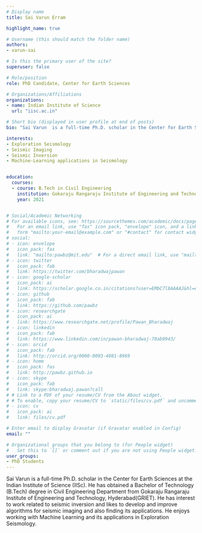 ```yaml
---
# Display name
title: Sai Varun Erram

highlight_name: true

# Username (this should match the folder name)
authors:
- varun-sai

# Is this the primary user of the site?
superuser: false

# Role/position
role: PhD Candidate, Center for Earth Sciences

# Organizations/Affiliations
organizations:
- name: Indian Institute of Science
  url: "iisc.ac.in"

# Short bio (displayed in user profile at end of posts)
bio: "Sai Varun  is a full-time Ph.D. scholar in the Center for Earth Sciences at the Indian Institute of Science (IISc). He has obtained a Bachelor of Technology (B.Tech) degree in Civil Engineering Department from Gokaraju Rangaraju Institute of Engineering and Technology, Hyderabad(GRIET). He has interest to work related to seismic inversion and likes to develop and improve algorithms for seismic imaging and also finding its applications. He enjoys working with Machine Learning and its applications in Exploration Seismology."

interests:
- Exploration Seismology
- Seismic Imaging
- Seismic Inversion
- Machine-Learning applications in Seismology


education:
  courses:
  - course: B.Tech in Civil Engineering 
    institution: Gokaraju Rangaraju Institute of Engineering and Technology(GRIET), Hyderabad, India.
    year: 2021


# Social/Academic Networking
# For available icons, see: https://sourcethemes.com/academic/docs/page-builder/#icons
#   For an email link, use "fas" icon pack, "envelope" icon, and a link in the
#   form "mailto:your-email@example.com" or "#contact" for contact widget.
# social:
# - icon: envelope
#   icon_pack: fas
#   link: "mailto:pawbz@mit.edu"  # For a direct email link, use "mailto:test@example.org".
# - icon: twitter
#   icon_pack: fab
#   link: https://twitter.com/bharadwajpawan
# - icon: google-scholar
#   icon_pack: ai
#   link: https://scholar.google.co.in/citations?user=EMbC7l8AAAAJ&hl=en
# - icon: github
#   icon_pack: fab
#   link: https://github.com/pawbz
# - icon: researchgate
#   icon_pack: ai
#   link: https://www.researchgate.net/profile/Pawan_Bharadwaj
# - icon: linkedin
#   icon_pack: fab
#   link: https://www.linkedin.com/in/pawan-bharadwaj-70ab9943/
# - icon: orcid
#   icon_pack: fab
#   link: http://orcid.org/0000-0003-4081-8969
# - icon: home
#   icon_pack: fas
#   link: http://pawbz.github.io
# - icon: skype
#   icon_pack: fab
#   link: skype:bharadwaj.pawan?call
# # Link to a PDF of your resume/CV from the About widget.
# # To enable, copy your resume/CV to `static/files/cv.pdf` and uncomment the lines below.
# - icon: cv
#   icon_pack: ai
#   link: files/cv.pdf

# Enter email to display Gravatar (if Gravatar enabled in Config)
email: ""

# Organizational groups that you belong to (for People widget)
#   Set this to `[]` or comment out if you are not using People widget.
user_groups:
- PhD Students
---
```


Sai Varun  is a full-time Ph.D. scholar in the Center for Earth Sciences at the Indian Institute of Science (IISc). He has obtained a Bachelor of Technology (B.Tech) degree in Civil Engineering Department from Gokaraju Rangaraju Institute of Engineering and Technology, Hyderabad(GRIET). He has interest to work related to seismic inversion and likes to develop and improve algorithms for seismic imaging and also finding its applications. He enjoys working with Machine Learning and its applications in Exploration Seismology.